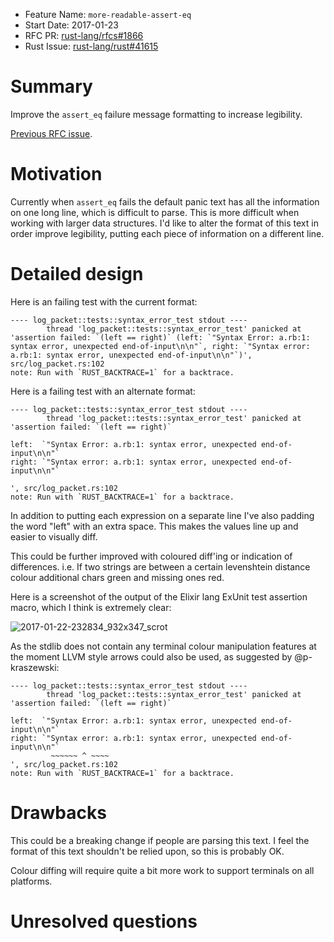 - Feature Name: `more-readable-assert-eq`
- Start Date: 2017-01-23
- RFC PR: [rust-lang/rfcs#1866](https://github.com/rust-lang/rfcs/pull/1866)
- Rust Issue: [rust-lang/rust#41615](https://github.com/rust-lang/rust/issues/41615)


# Summary
[summary]: #summary

Improve the `assert_eq` failure message formatting to increase legibility.

[Previous RFC issue](https://github.com/rust-lang/rfcs/issues/1864).


# Motivation
[motivation]: #motivation

Currently when `assert_eq` fails the default panic text has all the
information on one long line, which is difficult to parse. This is more
difficult when working with larger data structures. I'd like to alter the
format of this text in order improve legibility, putting each piece of
information on a different line.


# Detailed design
[design]: #detailed-design

Here is an failing test with the current format:

```
---- log_packet::tests::syntax_error_test stdout ----
        thread 'log_packet::tests::syntax_error_test' panicked at 'assertion failed: `(left == right)` (left: `"Syntax Error: a.rb:1: syntax error, unexpected end-of-input\n\n"`, right: `"Syntax error: a.rb:1: syntax error, unexpected end-of-input\n\n"`)', src/log_packet.rs:102
note: Run with `RUST_BACKTRACE=1` for a backtrace.
```

Here is a failing test with an alternate format:

```
---- log_packet::tests::syntax_error_test stdout ----
        thread 'log_packet::tests::syntax_error_test' panicked at 'assertion failed: `(left == right)`

left:  `"Syntax Error: a.rb:1: syntax error, unexpected end-of-input\n\n"`
right: `"Syntax error: a.rb:1: syntax error, unexpected end-of-input\n\n"`

', src/log_packet.rs:102
note: Run with `RUST_BACKTRACE=1` for a backtrace.
```

In addition to putting each expression on a separate line I've also padding
the word "left" with an extra space. This makes the values line up and easier
to visually diff.

This could be further improved with coloured diff'ing or indication of
differences. i.e. If two strings are between a certain levenshtein distance
colour additional chars green and missing ones red.

Here is a screenshot of the output of the Elixir lang ExUnit test assertion
macro, which I think is extremely clear:

![2017-01-22-232834_932x347_scrot](https://cloud.githubusercontent.com/assets/6134406/22187245/a862ea0a-e0fa-11e6-8861-2a7c08df4332.png)

As the stdlib does not contain any terminal colour manipulation features at
the moment LLVM style arrows could also be used, as suggested by @p-kraszewski:

```
---- log_packet::tests::syntax_error_test stdout ----
        thread 'log_packet::tests::syntax_error_test' panicked at 'assertion failed: `(left == right)`

left:  `"Syntax Error: a.rb:1: syntax error, unexpected end-of-input\n\n"`
right: `"Syntax error: a.rb:1: syntax error, unexpected end-of-input\n\n"`
         ~~~~~~ ^ ~~~~
', src/log_packet.rs:102
note: Run with `RUST_BACKTRACE=1` for a backtrace.
```


# Drawbacks
[drawbacks]: #drawbacks

This could be a breaking change if people are parsing this text. I feel the
format of this text shouldn't be relied upon, so this is probably OK.

Colour diffing will require quite a bit more work to support terminals on all
platforms.


# Unresolved questions
[unresolved]: #unresolved-questions
